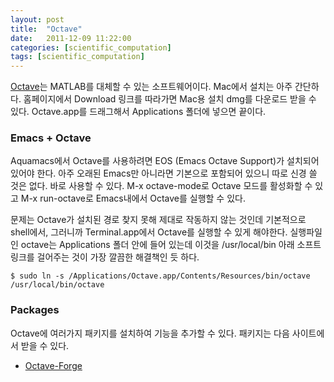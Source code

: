 ```yaml
---
layout: post
title:  "Octave"
date:   2011-12-09 11:22:00
categories: [scientific_computation]
tags: [scientific_computation]
---
```


[Octave](http://www.gnu.org/software/octave/)는 MATLAB를 대체할 수 있는 소프트웨어이다. Mac에서 설치는 아주 간단하다.  홈페이지에서 Download 링크를 따라가면  Mac용 설치 dmg를 다운로드 받을 수 있다. Octave.app를 드래그해서 Applications 폴더에 넣으면 끝이다.

### Emacs + Octave

Aquamacs에서 Octave를 사용하려면 EOS (Emacs Octave Support)가 설치되어 있어야 한다. 아주 오래된 Emacs만 아니라면 기본으로 포함되어 있으니 따로 신경 쓸 것은 없다. 바로 사용할 수 있다. M-x octave-mode로 Octave 모드를 활성화할 수 있고 M-x run-octave로 Emacs내에서 Octave를 실행할 수 있다. 

문제는 Octave가 설치된 경로 찾지 못해 제대로 작동하지 않는 것인데 기본적으로 shell에서, 그러니까 Terminal.app에서 Octave를 실행할 수 있게 해야한다. 실행파일인 octave는 Applications 폴더 안에 들어 있는데 이것을 /usr/local/bin 아래 소프트링크를 걸어주는 것이 가장 깔끔한 해결책인 듯 하다.

```
$ sudo ln -s /Applications/Octave.app/Contents/Resources/bin/octave /usr/local/bin/octave
```

### Packages

Octave에 여러가지 패키지를 설치하여 기능을 추가할 수 있다. 패키지는 다음 사이트에서 받을 수 있다.

- [Octave-Forge](http://octave.sourceforge.net/)
